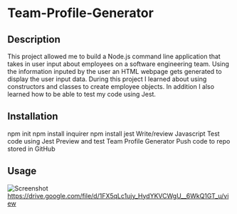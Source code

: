 # Team-Profile-Generator

## Description
This project allowed me to build a Node.js command line application that takes in user input about employees on a software engineering team. Using the information inputed by the user an HTML webpage gets generated to display the user input data. During this project I learned about using constructors and classes to create employee objects. In addition I also learned how to be able to test my code using Jest.

## Installation
npm init
npm install inquirer
npm install jest
Write/review Javascript
Test code using Jest
Preview and test Team Profile Generator
Push code to repo stored in GitHub

## Usage
![Screenshot ](https://user-images.githubusercontent.com/105739936/188224285-b6ac4373-6646-4608-bb62-44526f5cef0f.png)
https://drive.google.com/file/d/1FX5qLc1ujy_HydYKVCWgU__6WkQ1GT_u/view